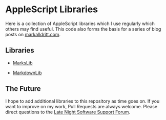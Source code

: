 # AppleScript Libraries

Here is a collection of AppleScript libraries which I use regularly which others may find useful.  This code also forms the basis for a series of blog posts on [markalldritt.com](http://markalldritt.com).

## Libraries

 - [MarksLib](MarksLib.md)

 - [MarkdownLib](MarkdownLib.md)

## The Future

I hope to add additional libraries to this repository as time goes on.  If you want to improve on my work, Pull Requests are always welcome.  Please direct questions to the [Late Night Software Support Forum](http://form.latenightsw.com).


